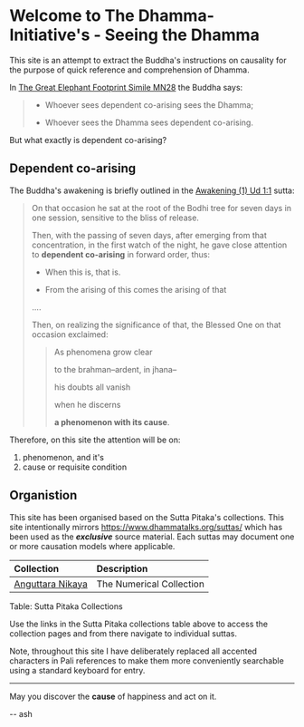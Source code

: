 # Welcome to The Dhamma-Initiative's - Seeing the Dhamma

This site is an attempt to extract the Buddha's instructions on causality for the purpose of quick reference and comprehension of Dhamma.

In [The Great Elephant Footprint Simile MN28][1] the Buddha says:
> * Whoever sees dependent co-arising sees the Dhamma;
> 
> * Whoever sees the Dhamma sees dependent co-arising.


But what exactly is dependent co-arising?


## Dependent co-arising

The Buddha's awakening is briefly outlined in the [Awakening (1) Ud 1:1][2] sutta:
> On that occasion he sat at the root of the Bodhi tree for seven days in one session, sensitive to the bliss of release. 
>
> Then, with the passing of seven days, after emerging from that concentration, in the first watch of the night, he gave close attention to **dependent co-arising** in forward order, thus:
>
> * When this is, that is.
> 
> * From the arising of this comes the arising of that 
>
> ....
>
> Then, on realizing the significance of that, the Blessed One on that occasion exclaimed:
> 
>> As phenomena grow clear
>>
>> to the brahman–ardent, in jhana–
>>
>> his doubts all vanish
>>
>> when he discerns
>>
>> **a phenomenon with its cause**.


Therefore, on this site the attention will be on:
  1. phenomenon, and it's
  2. cause or requisite condition


## Organistion

This site has been organised based on the Sutta Pitaka's collections. This site intentionally mirrors https://www.dhammatalks.org/suttas/ which has been used as the **_exclusive_** source material. Each suttas may document one or more causation models where applicable.

|Collection|Description|
|:--|:--|
|[Anguttara Nikaya](./AN/README.md)|The Numerical Collection|

Table: Sutta Pitaka Collections

Use the links in the Sutta Pitaka collections table above to access the collection pages and from there navigate to individual suttas.

Note, throughout this site I have deliberately replaced all accented characters in Pali references to make them more conveniently searchable using a standard keyboard for entry.

---

May you discover the **cause** of happiness and act on it.

-- ash


[1]: <https://www.dhammatalks.org/suttas/MN/MN28.html> "The Great Elephant Footprint Simile (MN 28)"
[2]: <https://www.dhammatalks.org/suttas/KN/Ud/ud1_1.html> "Ud 1:1 Awakening (1)"